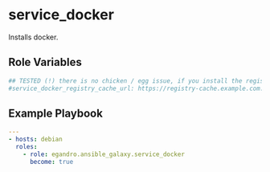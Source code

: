 service_docker
=========

Installs docker.

Role Variables
--------------

```yml
## TESTED (!) there is no chicken / egg issue, if you install the registry cache later on this same docker instance
#service_docker_registry_cache_url: https://registry-cache.example.com:5000
```

Example Playbook
----------------

```yml
---
- hosts: debian
  roles:
    - role: egandro.ansible_galaxy.service_docker
      become: true
```
